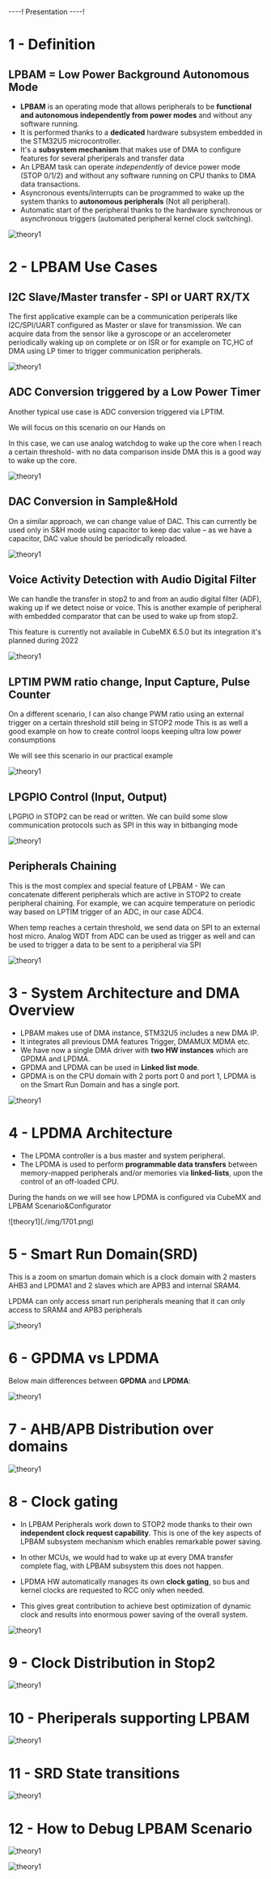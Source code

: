 ----!
Presentation
----!

# 1 - Definition 
## LPBAM = Low Power Background Autonomous Mode

- **LPBAM** is an operating mode that allows peripherals to be **functional and autonomous independently from power modes** and without any software running.
- It is performed thanks to a **dedicated** hardware subsystem embedded in the STM32U5 microcontroller.
- It's a **subsystem mechanism** that makes use of DMA to configure features for several pheriperals and transfer data
- An LPBAM task can operate *independently* of device power mode (STOP 0/1/2) and without any software running on CPU thanks to DMA data transactions.
- Asyncronous events/interrupts can be programmed to wake up the system thanks to **autonomous peripherals** (Not all peripheral).
- Automatic start of the peripheral thanks to the hardware synchronous or asynchronous triggers (automated peripheral kernel clock switching).

![theory1](./img/01.png)



# 2 - LPBAM Use Cases
## I2C Slave/Master transfer - SPI or UART RX/TX

The first applicative example can be a communication periperals like I2C/SPI/UART configured as Master or slave for transmission.
We can acquire data from the sensor like a gyroscope or an accelerometer periodically waking up on complete or on ISR or for example on TC,HC of DMA using LP timer to trigger communication peripherals.

![theory1](./img/02.png)


## ADC Conversion triggered by a Low Power Timer
Another typical use case is ADC conversion triggered via LPTIM.

<ainfo>
 We will focus on this scenario on our Hands on
</ainfo>

<p>


</p>


In this case, we can use analog watchdog to wake up the core when I reach a certain threshold- with no data comparison inside DMA this is a good way to wake up the core.

![theory1](./img/03.png)

## DAC Conversion in Sample&Hold
On a similar approach, we can change value of DAC.
This can currently be used only in S&H mode using capacitor to keep dac value – as we have a capacitor, DAC value should be periodically reloaded.


![theory1](./img/040409.png)


## Voice Activity Detection with Audio Digital Filter
We can handle the transfer in stop2 to and from an audio digital filter (ADF),  waking up if we detect noise or voice.
This is another example of peripheral with embedded comparator that can be used to wake up from stop2.

<ainfo>
This feature is currently not available in CubeMX 6.5.0 but its integration it's planned during 2022
</ainfo>

![theory1](./img/04.png)


## LPTIM PWM ratio change, Input Capture, Pulse Counter
On a different scenario, I can also change PWM ratio using an external trigger on a certain threshold still being in STOP2 mode
This is as well a good example on how to create control loops keeping ultra low power consumptions

<info>
We will see this scenario in our practical example
</info>

![theory1](./img/06.png)


## LPGPIO Control (Input, Output)
LPGPIO in STOP2 can be read or written. We can build some slow communication protocols such as SPI in this way in bitbanging mode

![theory1](./img/07.png)

## Peripherals Chaining
This is the most complex and special feature of LPBAM - We can concatenate different peripherals which are active in STOP2 to create peripheral chaining.
For example, we can acquire temperature on periodic way based on LPTIM trigger of an ADC, in our case ADC4.

When temp reaches a certain threshold, we send data on SPI to an external host micro.
Analog WDT from ADC can be used as trigger as well and can be used to trigger a data to be sent to a peripheral via SPI

![theory1](./img/08.png)


# 3 - System Architecture and DMA Overview
- LPBAM makes use of DMA instance, STM32U5 includes a new DMA IP.
- It integrates all previous DMA features Trigger, DMAMUX MDMA etc.
- We have now a single DMA driver with **two HW instances** which are GPDMA and LPDMA.
- GPDMA and LPDMA can be used in **Linked list mode**.
- GPDMA is on the CPU domain with 2 ports port 0 and port 1, LPDMA is on the Smart Run Domain and has a single port.

![theory1](./img/13.png)

# 4 - LPDMA Architecture

- The LPDMA controller is a bus master and system peripheral.
- The LPDMA is used to perform **programmable data transfers** between memory-mapped peripherals and/or memories via **linked-lists**, upon the control of an off-loaded CPU.

<ainfo>
During the hands on we will see how LPDMA is configured via CubeMX and LPBAM Scenario&Configurator
</ainfo>

<p>

</p>
![theory1](./img/1701.png)

# 5 - Smart Run Domain(SRD)
This is a zoom on smartun domain which is a clock domain with 2 masters AHB3 and LPDMA1 and 2 slaves which are APB3 and internal SRAM4.

<p>


</p>

<ainfo>
LPDMA can only access smart run peripherals meaning that it can only access to SRAM4 and APB3 peripherals
</ainfo>


<p>


</p>

![theory1](./img/10.png)

# 6 - GPDMA vs LPDMA
Below main differences between **GPDMA** and **LPDMA**:

![theory1](./img/27.png)

# 7 - AHB/APB Distribution over domains
![theory1](./img/20.png)

# 8 - Clock gating

- In LPBAM Peripherals work down to STOP2 mode thanks to their own **independent clock request capability**. 
This is one of the key aspects of LPBAM subsystem mechanism which enables remarkable power saving.

- In other MCUs, we would had to wake up at every DMA transfer complete flag, with LPBAM subsystem this does not happen.
  
- LPDMA HW automatically manages its own **clock gating**, so bus and kernel clocks are requested to RCC only when needed.
  
- This gives great contribution to achieve best optimization of dynamic clock and results into enormous power saving of the overall system.

![theory1](./img/16.png)


# 9 - Clock Distribution in Stop2

![theory1](./img/18.png)

# 10 - Pheriperals supporting LPBAM

![theory1](./img/19.png)

# 11 - SRD State transitions

![theory1](./img/21212.png)

# 12 - How to Debug LPBAM Scenario

![theory1](./img/25.png)

![theory1](./img/22.png)


